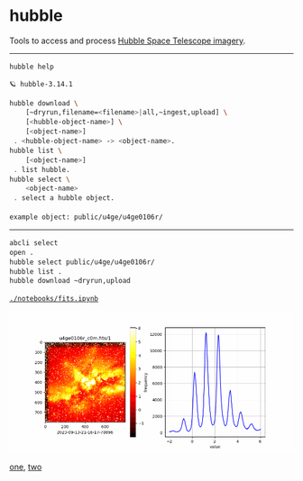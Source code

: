 # hubble

Tools to access and process [Hubble Space Telescope imagery](https://registry.opendata.aws/hst/). 

---

```bash
hubble help
```

```bash
🪐 hubble-3.14.1

hubble download \
	[~dryrun,filename=<filename>|all,~ingest,upload] \
	[<hubble-object-name>] \
	[<object-name>]
 . <hubble-object-name> -> <object-name>.
hubble list \
	[<object-name>]
 . list hubble.
hubble select \
	<object-name>
 . select a hubble object.

example object: public/u4ge/u4ge0106r/
```

---

```bash
abcli select
open .
hubble select public/u4ge/u4ge0106r/
hubble list .
hubble download ~dryrun,upload
```

[`./notebooks/fits.ipynb`](./notebooks/fits.ipynb)

![image](./assets/u4ge0106r_c0m.gif)

[one](https://arash-kamangir.medium.com/hubble-space-telescope-1-7857fe292698), [two](https://arash-kamangir.medium.com/hubble-space-telescope-ai-2-9282b801e25e)
